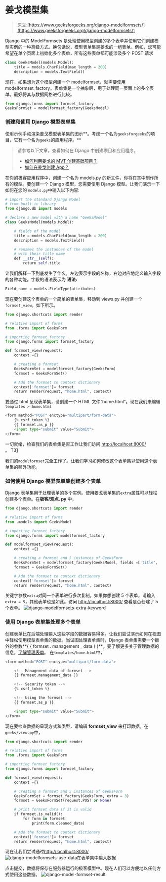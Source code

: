 # 姜戈模型集

> 原文:[https://www.geeksforgeeks.org/django-modelformsets/](https://www.geeksforgeeks.org/django-modelformsets/)

Django 中的 ModelFormsets 是处理使用模型创建的多个表单并使用它们创建模型实例的一种高级方式。换句话说，模型表单集是姜戈的一组表单。例如，您可能希望在单个页面上初始化多个表单，所有这些表单都可能涉及多个 POST 请求

```py
class GeeksModel(models.Model):
    title = models.CharField(max_length = 200)
    description = models.TextField()

```

现在，如果想为这个模型创建一个 modelformset，就需要使用 modelformset_factory。表单集是一个抽象层，用于处理同一页面上的多个表单。最好将其与数据网格进行比较。

```py
from django.forms import formset_factory
GeeksFormSet = modelformset_factory(GeeksModel)

```

### 创建和使用 Django 模型表单集

使用示例手动渲染姜戈模型表单集的图示**。考虑一个名为`geeksforgeeks`的项目，它有一个名为`geeks`的应用程序。**

> 请参考以下文章，查看如何在 Django 中创建项目和应用程序。
> 
> *   [如何利用姜戈的 MVT 创建基础项目？](https://www.geeksforgeeks.org/how-to-create-a-basic-project-using-mvt-in-django/)
> *   [如何在姜戈创建 App？](https://www.geeksforgeeks.org/how-to-create-an-app-in-django/)

在你的极客应用程序中，创建一个名为 models.py 的新文件，你将在其中制作所有的模型。要创建一个 Django 模型，您需要使用 Django 模型。让我们演示一下如何在您的 `models.py`中输入以下内容:

```py
# import the standard Django Model
# from built-in library
from django.db import models

# declare a new model with a name "GeeksModel"
class GeeksModel(models.Model):

    # fields of the model
    title = models.CharField(max_length = 200)
    description = models.TextField()

    # renames the instances of the model
    # with their title name
    def __str__(self):
        return self.title
```

让我们解释一下到底发生了什么，左边表示字段的名称，右边对应地定义输入字段的各种功能。字段的语法表示为
**语法:**

```py
Field_name = models.FieldType(attributes)
```

现在要创建这个表单的一个简单的表单集，移动到 views.py 并创建一个`formset_view`，如下所示。

```py
from django.shortcuts import render

# relative import of forms
from .forms import GeeksForm

# importing formset_factory
from django.forms import formset_factory

def formset_view(request):
    context ={}

    # creating a formset
    GeeksFormSet = modelformset_factory(GeeksForm)
    formset = GeeksFormSet()

    # Add the formset to context dictionary
    context['formset']= formset
    return render(request, "home.html", context)
```

要通过 html 呈现表单集，请创建一个 HTML 文件“home.html”。现在我们来编辑`templates > home.html`

```py
<form method="POST" enctype="multipart/form-data">
    {% csrf_token %}
    {{ formset.as_p }}
    <input type="submit" value="Submit">
</form>
```

一切就绪，检查我们的表单集是否工作让我们访问 [http://localhost:8000/](http://localhost:8000/) 。
T3】

我们的`modelformset`完全工作了。让我们学习如何修改这个表单集以使用这个表单集的额外功能。

### 如何使用 Django 模型表单集创建多个表单

Django 表单集用于处理表单的多个实例。使用姜戈表单集的`extra`属性可以轻松创建多个表单。在**极客/观点. py** 中，

```py
from django.shortcuts import render

# relative import of forms
from .models import GeeksModel

# importing formset_factory
from django.forms import modelformset_factory

def modelformset_view(request):
    context ={}

    # creating a formset and 5 instances of GeeksForm
    GeeksFormSet = modelformset_factory(GeeksModel, fields =['title', 'description'], extra = 3)
    formset = GeeksFormSet()

    # Add the formset to context dictionary
    context['formset']= formset
    return render(request, "home.html", context)
```

关键字参数`extra`对同一个表单进行多次复制。如果你想创建 5 个表单，请输入`extra = 5`，其他表单也是如此。访问 [http://localhost:8000/](http://localhost:8000/) 查看是否创建了 5 个表单。
![django-modelfornsets-extra-keyword](img/bda455ba1c4b2cb434906357012bb554.png)

### 使用 Django 表单集处理多个表单

创建表单比在后端处理输入这些字段的数据容易得多。让我们尝试演示如何在视图中轻松使用模型表单集的数据。当试图处理表单集时，Django 表单集需要一个额外的参数**{ { formset . management _ data } }**。要了解更多关于管理数据的信息，[了解管理表单](https://docs.djangoproject.com/en/3.0/topics/forms/formsets/#understanding-the-managementform)。
在`templates/home.html`中，

```py
<form method="POST" enctype="multipart/form-data">

    <!-- Management data of formset -->
    {{ formset.management_data }}

    <!-- Security token -->
    {% csrf_token %}

    <!-- Using the formset -->
    {{ formset.as_p }}

    <input type="submit" value="Submit">
</form>
```

现在要检查数据的呈现方式和类型，请编辑 **formset_view** 来打印数据。在`geeks/view.py`中，

```py
from django.shortcuts import render

# relative import of forms
from .forms import GeeksForm

# importing formset_factory
from django.forms import formset_factory

def formset_view(request):
    context ={}

    # creating a formset and 5 instances of GeeksForm
    GeeksFormSet = formset_factory(GeeksForm, extra = 3)
    formset = GeeksFormSet(request.POST or None)

    # print formset data if it is valid
    if formset.is_valid():
        for form in formset:
            print(form.cleaned_data)

    # Add the formset to context dictionary
    context['formset']= formset
    return render(request, "home.html", context)
```

现在让我们尝试通过[http://localhost:8000/](http://localhost:8000/)
![django-modelformsets-use-data](img/e40982342196efe2acefdfd83ae0bd2c.png)在表单集中输入数据

点击提交，数据将保存在服务器运行的极客模型中。现在人们可以方便地以任何方式使用这些数据。
![django-model-formset-result](img/91ee522195dbc9a92d1f289a25796de8.png)